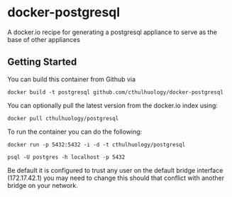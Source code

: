 docker-postgresql
=================

A docker.io recipe for generating a postgresql appliance to serve as the base of other appliances

Getting Started
---------------

You can build this container from Github via

	docker build -t postgresql github.com/cthulhuology/docker-postgresql


You can optionally pull the latest version from the docker.io index using:

	docker pull cthulhuology/postgresql


To run the container you can do the following:

	docker run -p 5432:5432 -i -d -t cthulhuology/postgresql

	psql -U postgres -h localhost -p 5432


Be default it is configured to trust any user on the default bridge interface (172.17.42.1) you may need to 
change this should that conflict with another bridge on your network.


